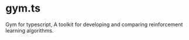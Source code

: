 # gym.ts
Gym for typescript, A toolkit for developing and comparing reinforcement learning algorithms.
